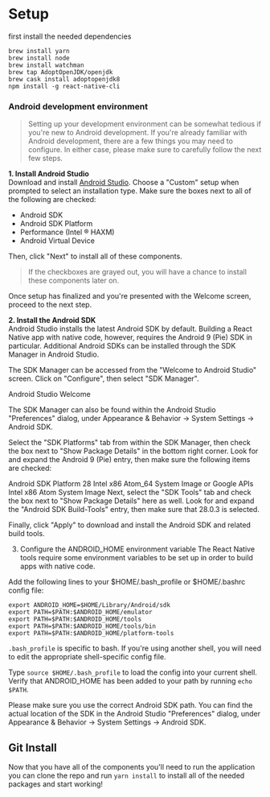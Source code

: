 # Setup
first install the needed dependencies
 
```
brew install yarn
brew install node
brew install watchman
brew tap AdoptOpenJDK/openjdk
brew cask install adoptopenjdk8
npm install -g react-native-cli
```



### Android development environment
>Setting up your development environment can be somewhat tedious if you're new to Android development. If you're already familiar with Android development, there are a few things you may need to configure. In either case, please make sure to carefully follow the next few steps.

**1. Install Android Studio**\
Download and install [Android Studio](https://developer.android.com/studio/index.html). Choose a "Custom" setup when prompted to select an installation type. Make sure the boxes next to all of the following are checked:

* Android SDK
* Android SDK Platform
* Performance (Intel ® HAXM)
* Android Virtual Device

Then, click "Next" to install all of these components.

>If the checkboxes are grayed out, you will have a chance to install these components later on.

Once setup has finalized and you're presented with the Welcome screen, proceed to the next step.

**2. Install the Android SDK**\
Android Studio installs the latest Android SDK by default. Building a React Native app with native code, however, requires the Android 9 (Pie) SDK in particular. Additional Android SDKs can be installed through the SDK Manager in Android Studio.

The SDK Manager can be accessed from the "Welcome to Android Studio" screen. Click on "Configure", then select "SDK Manager".

Android Studio Welcome

The SDK Manager can also be found within the Android Studio "Preferences" dialog, under Appearance & Behavior → System Settings → Android SDK.

Select the "SDK Platforms" tab from within the SDK Manager, then check the box next to "Show Package Details" in the bottom right corner. Look for and expand the Android 9 (Pie) entry, then make sure the following items are checked:

Android SDK Platform 28
Intel x86 Atom_64 System Image or Google APIs Intel x86 Atom System Image
Next, select the "SDK Tools" tab and check the box next to "Show Package Details" here as well. Look for and expand the "Android SDK Build-Tools" entry, then make sure that 28.0.3 is selected.

Finally, click "Apply" to download and install the Android SDK and related build tools.

3. Configure the ANDROID_HOME environment variable
The React Native tools require some environment variables to be set up in order to build apps with native code.

Add the following lines to your $HOME/.bash_profile or $HOME/.bashrc config file:

```
export ANDROID_HOME=$HOME/Library/Android/sdk
export PATH=$PATH:$ANDROID_HOME/emulator
export PATH=$PATH:$ANDROID_HOME/tools
export PATH=$PATH:$ANDROID_HOME/tools/bin
export PATH=$PATH:$ANDROID_HOME/platform-tools 
```
`.bash_profile` is specific to bash. If you're using another shell, you will need to edit the appropriate shell-specific config file.

Type `source $HOME/.bash_profile` to load the config into your current shell. Verify that ANDROID_HOME has been added to your path by running `echo $PATH`.

Please make sure you use the correct Android SDK path. You can find the actual location of the SDK in the Android Studio "Preferences" dialog, under Appearance & Behavior → System Settings → Android SDK.



## Git Install
Now that you have all of the components you'll need to run the application you can clone the repo and run `yarn install` to install all of the needed packages and start working!